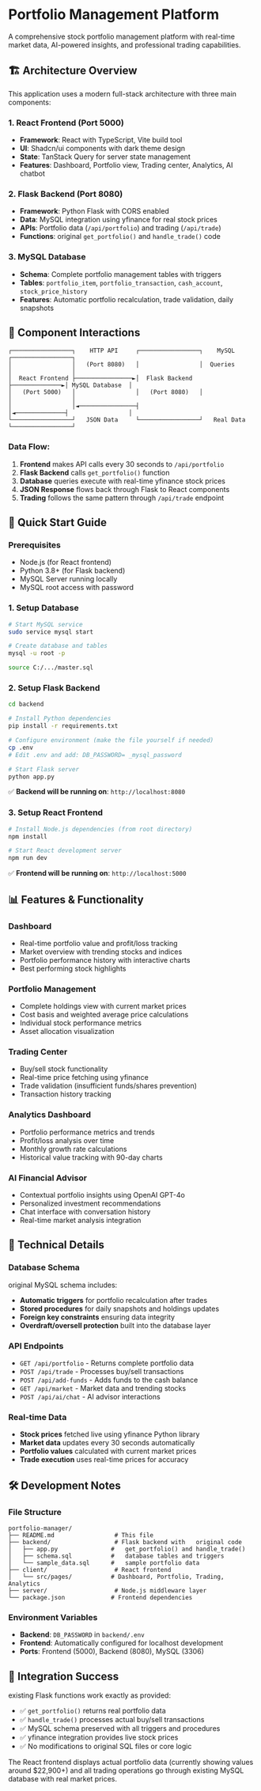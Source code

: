 # Portfolio Management Platform

A comprehensive stock portfolio management platform with real-time market data, AI-powered insights, and professional trading capabilities.

## 🏗️ Architecture Overview

This application uses a modern full-stack architecture with three main components:

### 1. **React Frontend** (Port 5000)
- **Framework**: React with TypeScript, Vite build tool
- **UI**: Shadcn/ui components with dark theme design
- **State**: TanStack Query for server state management
- **Features**: Dashboard, Portfolio view, Trading center, Analytics, AI chatbot

### 2. **Flask Backend** (Port 8080)
- **Framework**: Python Flask with CORS enabled
- **Data**: MySQL integration using yfinance for real stock prices
- **APIs**: Portfolio data (`/api/portfolio`) and trading (`/api/trade`)
- **Functions**:   original `get_portfolio()` and `handle_trade()` code

### 3. **MySQL Database**
- **Schema**: Complete portfolio management tables with triggers
- **Tables**: `portfolio_item`, `portfolio_transaction`, `cash_account`, `stock_price_history`
- **Features**: Automatic portfolio recalculation, trade validation, daily snapshots

## 🔄 Component Interactions

```
┌─────────────────┐    HTTP API     ┌─────────────────┐    MySQL      ┌─────────────────┐
│                 │   (Port 8080)   │                 │  Queries      │                 │
│  React Frontend ├────────────────►│  Flask Backend  ├──────────────►│ MySQL Database  │
│   (Port 5000)   │                 │   (Port 8080)   │               │                 │
│                 │◄────────────────┤                 │◄──────────────┤                 │
└─────────────────┘   JSON Data     └─────────────────┘   Real Data   └─────────────────┘
```

### Data Flow:
1. **Frontend** makes API calls every 30 seconds to `/api/portfolio`
2. **Flask Backend** calls   `get_portfolio()` function
3. **Database** queries execute with real-time yfinance stock prices
4. **JSON Response** flows back through Flask to React components
5. **Trading** follows the same pattern through `/api/trade` endpoint

## 🚀 Quick Start Guide

### Prerequisites
- Node.js (for React frontend)
- Python 3.8+ (for Flask backend)
- MySQL Server running locally
- MySQL root access with password

### 1. Setup Database
```bash
# Start MySQL service
sudo service mysql start

# Create database and tables
mysql -u root -p 

source C:/.../master.sql

```

### 2. Setup Flask Backend
```bash
cd backend

# Install Python dependencies
pip install -r requirements.txt

# Configure environment (make the file yourself if needed)
cp .env
# Edit .env and add: DB_PASSWORD= _mysql_password

# Start Flask server
python app.py
```
✅ **Backend will be running on**: `http://localhost:8080`

### 3. Setup React Frontend
```bash
# Install Node.js dependencies (from root directory)
npm install

# Start React development server
npm run dev
```
✅ **Frontend will be running on**: `http://localhost:5000`

## 📊 Features & Functionality

### Dashboard
- Real-time portfolio value and profit/loss tracking
- Market overview with trending stocks and indices
- Portfolio performance history with interactive charts
- Best performing stock highlights

### Portfolio Management
- Complete holdings view with current market prices
- Cost basis and weighted average price calculations
- Individual stock performance metrics
- Asset allocation visualization

### Trading Center
- Buy/sell stock functionality
- Real-time price fetching using yfinance
- Trade validation (insufficient funds/shares prevention)
- Transaction history tracking

### Analytics Dashboard
- Portfolio performance metrics and trends
- Profit/loss analysis over time
- Monthly growth rate calculations
- Historical value tracking with 90-day charts

### AI Financial Advisor
- Contextual portfolio insights using OpenAI GPT-4o
- Personalized investment recommendations
- Chat interface with conversation history
- Real-time market analysis integration

## 🔧 Technical Details

### Database Schema
  original MySQL schema includes:
- **Automatic triggers** for portfolio recalculation after trades
- **Stored procedures** for daily snapshots and holdings updates
- **Foreign key constraints** ensuring data integrity
- **Overdraft/oversell protection** built into the database layer

### API Endpoints
- `GET /api/portfolio` - Returns complete portfolio data
- `POST /api/trade` - Processes buy/sell transactions
- `POST /api/add-funds` - Adds funds to the cash balance
- `GET /api/market` - Market data and trending stocks
- `POST /api/ai/chat` - AI advisor interactions

### Real-time Data
- **Stock prices** fetched live using yfinance Python library
- **Market data** updates every 30 seconds automatically
- **Portfolio values** calculated with current market prices
- **Trade execution** uses real-time prices for accuracy

## 🛠️ Development Notes

### File Structure
```
portfolio-manager/
├── README.md                 # This file
├── backend/                  # Flask backend with   original code
│   ├── app.py               #   get_portfolio() and handle_trade()
│   ├── schema.sql           #   database tables and triggers
│   └── sample_data.sql      #   sample portfolio data
├── client/                   # React frontend
│   └── src/pages/           # Dashboard, Portfolio, Trading, Analytics
├── server/                   # Node.js middleware layer
└── package.json             # Frontend dependencies
```

### Environment Variables
- **Backend**: `DB_PASSWORD` in `backend/.env`
- **Frontend**: Automatically configured for localhost development
- **Ports**: Frontend (5000), Backend (8080), MySQL (3306)

## 🎯 Integration Success

  existing Flask functions work exactly as provided:
- ✅ `get_portfolio()` returns real portfolio data
- ✅ `handle_trade()` processes actual buy/sell transactions  
- ✅ MySQL schema preserved with all triggers and procedures
- ✅ yfinance integration provides live stock prices
- ✅ No modifications to   original SQL files or core logic

The React frontend displays   actual portfolio data (currently showing values around $22,900+) and all trading operations go through   existing MySQL database with real market prices.